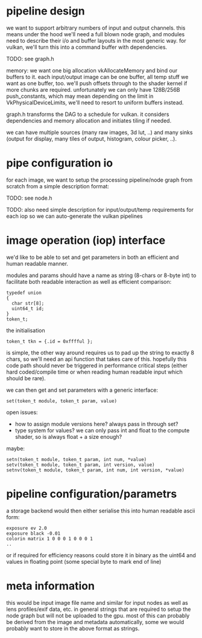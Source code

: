 # pipeline design

we want to support arbitrary numbers of input and output channels. this means
under the hood we'll need a full blown node graph, and modules need to describe
their i/o and buffer layouts in the most generic way. for vulkan, we'll turn
this into a command buffer with dependencies.

TODO: see graph.h

memory:
we want one big allocation vkAllocateMemory and bind our buffers to it. each
input/output image can be one buffer, all temp stuff we want as one buffer,
too.  we'll push offsets through to the shader kernel if more chunks are
required. unfortunately we can only have 128B/256B push_constants, which
may mean depending on the limit in VkPhysicalDeviceLimits, we'll need to
resort to uniform buffers instead.

graph.h transforms the DAG to a schedule for vulkan. it considers dependencies
and memory allocation and initiates tiling if needed.

we can have multiple sources (many raw images, 3d lut, ..) and many sinks
(output for display, many tiles of output, histogram, colour picker, ..).


# pipe configuration io

for each image, we want to setup the processing pipeline/node graph from
scratch from a simple description format:

TODO: see node.h

TODO: also need simple description for input/output/temp requirements
for each iop so we can auto-generate the vulkan pipelines


# image operation (iop) interface

we'd like to be able to set and get parameters in both an efficient and human
readable manner.

modules and params should have a name as string (8-chars or 8-byte int)
to facilitate both readable interaction as well as efficient comparison:

```
typedef union
{
  char str[8];
  uint64_t id;
}
token_t;
```

the initialisation
```
token_t tkn = {.id = 0xfffful };
```
is simple, the other way around requires us to pad up the string to exactly 8
chars, so we'll need an api function that takes care of this.  hopefully this
code path should never be triggered in performance critical steps (either hard
coded/compile time or when reading human readable input which should be rare).

we can then get and set parameters with a generic interface:

```
set(token_t module, token_t param, value)
```

open issues:
* how to assign module versions here? always pass in through set?
* type system for values? we can only pass int and float to the compute shader,
  so is always float + a size enough?

maybe:
```
setn(token_t module, token_t param, int num, *value)
setv(token_t module, token_t param, int version, value)
setnv(token_t module, token_t param, int num, int version, *value)
```

# pipeline configuration/parametrs

a storage backend would then either serialise this into human readable
ascii form:

```
exposure ev 2.0
exposure black -0.01
colorin matrix 1 0 0 0 1 0 0 0 1
..
```

or if required for efficiency reasons could store it in binary as the uint64
and values in floating point (some special byte to mark end of line)

# meta information

this would be input image file name and similar for input nodes as well as lens
profiles/exif data, etc. in general strings that are required to setup the node
graph but will not be uploaded to the gpu. most of this can probably be derived
from the image and metadata automatically, some we would probably want to
store in the above format as strings.
